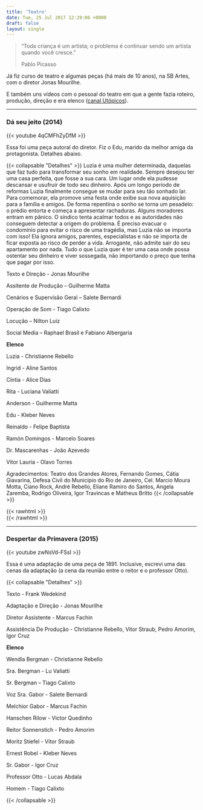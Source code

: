 ```yaml
---
title: 'Teatro'
date: Tue, 25 Jul 2017 12:29:06 +0000
draft: false
layout: single
---
```


> “Toda criança é um artista; o problema é continuar sendo um artista quando você cresce.”
> 
> Pablo Picasso

Já fiz curso de teatro e algumas peças (há mais de 10 anos), na SB Artes, com o diretor Jonas Mourilhe.

E também uns vídeos com o pessoal do teatro em que a gente fazia roteiro, produção, direção e era elenco ([canal Utópicos](https://www.youtube.com/@utopicos7366)).

___

### Dá seu jeito (2014)

{{< youtube 4qCMFhZyDfM >}}

Essa foi uma peça autoral do diretor. Fiz o Edu, marido da melhor amiga da protagonista. Detalhes abaixo.

{{< collapsable "Detalhes" >}}
Luzia é uma mulher determinada, daquelas que faz tudo para transformar seu sonho em realidade. Sempre desejou ter uma casa perfeita, que fosse a sua cara.  Um lugar onde ela pudesse descansar e usufruir de todo seu dinheiro. Após um longo período de reformas Luzia finalmente consegue se mudar para seu tão sonhado lar. Para comemorar, ela promove uma festa onde exibe sua nova aquisição para a família e amigos. De forma repentina o sonho se torna um pesadelo: o prédio entorta e começa a apresentar rachaduras. Alguns moradores entram em pânico. O síndico tenta acalmar todos e as autoridades não conseguem detectar a origem do problema.  É preciso evacuar o condomínio para evitar o risco de uma tragédia, mas Luzia não se importa com isso! Ela ignora amigos, parentes, especialistas e não se importa de ficar exposta ao risco de perder a vida. Arrogante, não admite sair do seu apartamento por nada. Tudo o que Luzia quer é ter uma casa onde possa ostentar seu dinheiro e viver sossegada, não importando o preço que tenha que pagar por isso.

Texto e Direção -  Jonas Mourilhe

Assitente de Produção – Guilherme Matta

Cenários e Supervisão Geral – Salete Bernardi

Operação de Som -  Tiago Calixto

Locução – Nilton Luiz

Social Media – Raphael Brasil e Fabiano Albergaria

**Elenco**

Luzia - Christianne Rebello

Ingrid - Aline Santos

Cíntia - Alice Dias

Rita - Luciana Valiatti

Anderson - Guilherme Matta

Edu - Kleber Neves

Reinaldo - Felipe Baptista

Ramón Domingos - Marcelo Soares

Dr. Mascarenhas - João  Azevedo

Vitor Lauria - Olavo Torres

Agradecimentos:  Teatro dos Grandes Atores, Fernando Gomes, Cátia Giavarina, Defesa Civil do Município do Rio de Janeiro, Cel. Marcio Moura Motta,  Ciano Rock,  André Rebello, Eliane Ramiro do Santos, Angela Zaremba, Rodrigo Oliveira, Igor Travincas e Matheus Britto
{{< /collapsable >}}

{{< rawhtml >}}<br>{{< /rawhtml >}}
___

### Despertar da Primavera (2015)

{{< youtube zwNsVd-FSsI >}}

Essa é uma adaptação de uma peça de 1891. Inclusive, escrevi uma das cenas da adaptação (a cena da reunião entre o reitor e o professor Otto).

{{< collapsable "Detalhes" >}}

Texto - Frank Wedekind

Adaptação e Direção - Jonas Mourilhe

Diretor Assistente - Marcus Fachin

Assistência De Produção - Christianne Rebello, Vitor Straub, Pedro Amorim, Igor Cruz 

**Elenco**

Wendla Bergman - Christianne Rebello

Sra. Bergman - Lu Valiatti

Sr. Bergman – Tiago Calixto

Voz Sra. Gabor - Salete Bernardi

Melchior Gabor - Marcus Fachin 

Hanschen Rilow - Victor Quedinho

Reitor Sonnenstich - Pedro Amorim

Moritz Stiefel -  Vitor Straub

Ernest Robel - Kleber Neves

Sr. Gabor - Igor Cruz 

Professor Otto - Lucas Abdala

Homem - Tiago Calixto

{{< /collapsable >}}